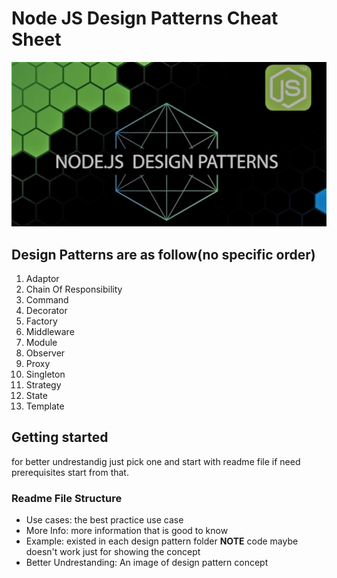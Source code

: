 # Node JS Design Patterns Cheat Sheet


![Design Pattern](./designpattern.png)
## Design Patterns are as follow(no specific order)
1. Adaptor
2. Chain Of Responsibility
3. Command
4. Decorator
5. Factory
6. Middleware
7. Module
8. Observer
9. Proxy 
10. Singleton
11. Strategy
12. State
13. Template

## Getting started
for better undrestandig just pick one and start with readme file if need prerequisites start from that.

### Readme File Structure
- Use cases: the best practice use case 
- More Info: more information that is good to know
- Example: existed in each design pattern folder
**NOTE**
 code maybe doesn't work just for showing the concept 
- Better Undrestanding: An image of design pattern concept